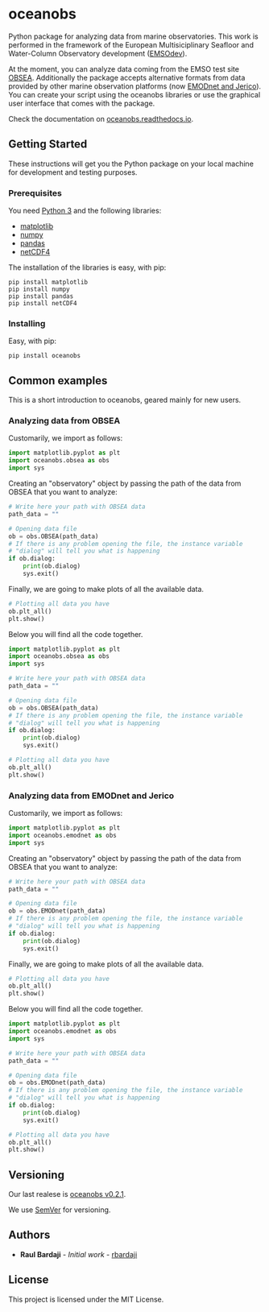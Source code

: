 # oceanobs

Python package for analyzing data from marine observatories. This work is performed in the framework of the European Multisiciplinary Seafloor and Water-Column Observatory development ([EMSOdev](http://www.emsodev.eu/)).

At the moment, you can analyze data coming from the EMSO test site [OBSEA](http://www.obsea.es). Additionally the package accepts alternative formats from data provided by other  marine observation platforms (now [EMODnet and Jerico](http://www.jerico-ri.eu/data-access/)). You can create your script using the oceanobs libraries or use the graphical user interface that comes with the package.

Check the documentation on [oceanobs.readthedocs.io](http://oceanobs.readthedocs.io/).

## Getting Started

These instructions will get you the Python package on your local machine for development and testing purposes.

### Prerequisites

You need [Python 3](https://www.python.org/downloads/) and the following libraries:

- [matplotlib](http://matplotlib.org/)
- [numpy](http://www.numpy.org/)
- [pandas](http://pandas.pydata.org/)
- [netCDF4](http://unidata.github.io/netcdf4-python/)

The installation of the libraries is easy, with pip:

	pip install matplotlib
	pip install numpy
	pip install pandas
	pip install netCDF4
	
### Installing

Easy, with pip:

	pip install oceanobs

## Common examples

This is a short introduction to oceanobs, geared mainly for new users.

### Analyzing data from OBSEA

Customarily, we import as follows:

```python
import matplotlib.pyplot as plt
import oceanobs.obsea as obs
import sys
```

Creating an "observatory" object by passing the path of the data from OBSEA that you want to analyze:

```python
# Write here your path with OBSEA data  
path_data = ""

# Opening data file
ob = obs.OBSEA(path_data)
# If there is any problem opening the file, the instance variable 
# "dialog" will tell you what is happening
if ob.dialog:
    print(ob.dialog)
	sys.exit()
```

Finally, we are going to make plots of all the available data.

```python
# Plotting all data you have
ob.plt_all()
plt.show()
```

Below you will find all the code together.

```python
import matplotlib.pyplot as plt
import oceanobs.obsea as obs
import sys

# Write here your path with OBSEA data  
path_data = ""

# Opening data file
ob = obs.OBSEA(path_data)
# If there is any problem opening the file, the instance variable 
# "dialog" will tell you what is happening
if ob.dialog:
    print(ob.dialog)
	sys.exit()

# Plotting all data you have
ob.plt_all()
plt.show()
```

### Analyzing data from EMODnet and Jerico

Customarily, we import as follows:

```python
import matplotlib.pyplot as plt
import oceanobs.emodnet as obs
import sys
```

Creating an "observatory" object by passing the path of the data from OBSEA that you want to analyze:

```python
# Write here your path with OBSEA data  
path_data = ""

# Opening data file
ob = obs.EMODnet(path_data)
# If there is any problem opening the file, the instance variable 
# "dialog" will tell you what is happening
if ob.dialog:
    print(ob.dialog)
	sys.exit()
```

Finally, we are going to make plots of all the available data.

```python
# Plotting all data you have
ob.plt_all()
plt.show()
```

Below you will find all the code together.

```python
import matplotlib.pyplot as plt
import oceanobs.emodnet as obs
import sys

# Write here your path with OBSEA data  
path_data = ""

# Opening data file
ob = obs.EMODnet(path_data)
# If there is any problem opening the file, the instance variable 
# "dialog" will tell you what is happening
if ob.dialog:
    print(ob.dialog)
	sys.exit()

# Plotting all data you have
ob.plt_all()
plt.show()
```

## Versioning

Our last realese is [oceanobs v0.2.1](https://github.com/rbardaji/oceanobs/tarball/0.2.1).

We use [SemVer](http://semver.org/) for versioning.

## Authors

* **Raul Bardaji** - *Initial work* - [rbardaji](https://github.com/rbardaji)

## License

This project is licensed under the MIT License.
